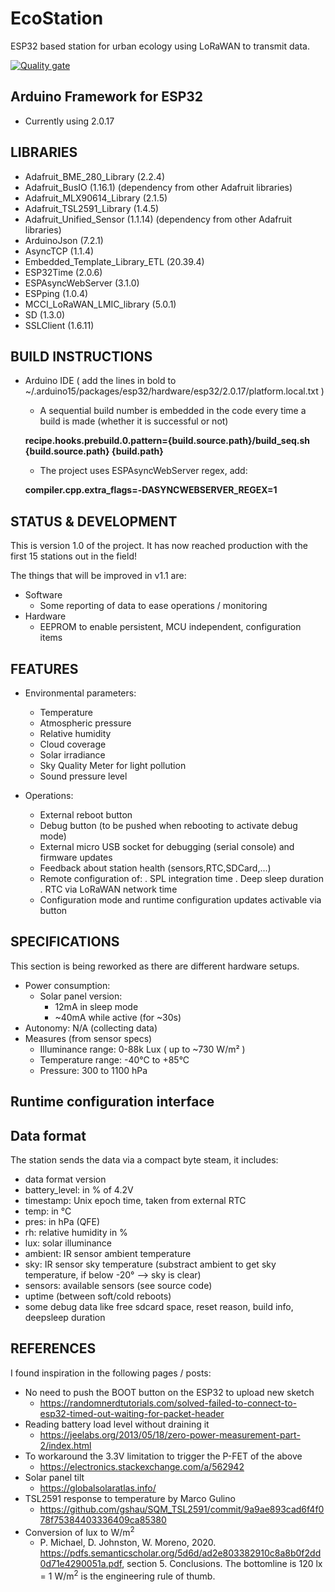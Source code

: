 # EcoStation

ESP32 based station for urban ecology using LoRaWAN to transmit data.

[![Quality gate](https://sonarcloud.io/api/project_badges/quality_gate?project=switux_EcoStation)](https://sonarcloud.io/summary/new_code?id=switux_EcoStation)

## Arduino Framework for ESP32

  - Currently using 2.0.17

## LIBRARIES

  - Adafruit_BME_280_Library (2.2.4)
  - Adafruit_BusIO (1.16.1) (dependency from other Adafruit libraries)
  - Adafruit_MLX90614_Library (2.1.5)
  - Adafruit_TSL2591_Library (1.4.5)
  - Adafruit_Unified_Sensor (1.1.14) (dependency from other Adafruit libraries)
  - ArduinoJson (7.2.1)
  - AsyncTCP (1.1.4)
  - Embedded_Template_Library_ETL (20.39.4)
  - ESP32Time (2.0.6)
  - ESPAsyncWebServer (3.1.0)
  - ESPping (1.0.4)
  - MCCI_LoRaWAN_LMIC_library (5.0.1)
  - SD (1.3.0)
  - SSLClient (1.6.11)

## BUILD INSTRUCTIONS

  - Arduino IDE ( add the lines in bold to ~/.arduino15/packages/esp32/hardware/esp32/2.0.17/platform.local.txt )

    - A sequential build number is embedded in the code every time a build is made (whether it is successful or not)

    **recipe.hooks.prebuild.0.pattern={build.source.path}/build_seq.sh {build.source.path} {build.path}**

    - The project uses ESPAsyncWebServer regex, add:

    **compiler.cpp.extra_flags=-DASYNCWEBSERVER_REGEX=1**

## STATUS & DEVELOPMENT

This is version 1.0 of the project. It has now reached production with the first 15 stations out in the field!

The things that will be improved in v1.1 are:

  - Software
    - Some reporting of data to ease operations / monitoring
  - Hardware
    - EEPROM to enable persistent, MCU independent, configuration items

## FEATURES

  - Environmental parameters:

    - Temperature
    - Atmospheric pressure
    - Relative humidity
    - Cloud coverage
    - Solar irradiance
    - Sky Quality Meter for light pollution
    - Sound pressure level
 
  - Operations:

    - External reboot button
    - Debug button (to be pushed when rebooting to activate debug mode)
    - External micro USB socket for debugging (serial console) and firmware updates
    - Feedback about station health (sensors,RTC,SDCard,...)
    - Remote configuration of:
      . SPL integration time
      . Deep sleep duration
      . RTC via LoRaWAN network time
    - Configuration mode and runtime configuration updates activable via button

## SPECIFICATIONS

This section is being reworked as there are different hardware setups.

  - Power consumption:
    - Solar panel version:
       - 12mA in sleep mode
       - ~40mA while active (for ~30s)
  - Autonomy: N/A (collecting data)
  - Measures (from sensor specs)
    - Illuminance range: 0-88k Lux ( up to ~730 W/m² )
    - Temperature range: -40°C to +85°C
    - Pressure: 300 to 1100 hPa

## Runtime configuration interface

## Data format

The station sends the data via a compact byte steam, it includes:

- data format version
- battery_level: in % of 4.2V
- timestamp: Unix epoch time, taken from external RTC
- temp: in °C
- pres: in hPa (QFE)
- rh: relative humidity in %
- lux: solar illuminance
- ambient: IR sensor ambient temperature
- sky: IR sensor sky temperature (substract ambient to get sky temperature, if below -20° --> sky is clear)
- sensors: available sensors (see source code)
- uptime (between soft/cold reboots)
- some debug data like free sdcard space, reset reason, build info, deepsleep duration

## REFERENCES

I found inspiration in the following pages / posts:

  - No need to push the BOOT button on the ESP32 to upload new sketch
    - https://randomnerdtutorials.com/solved-failed-to-connect-to-esp32-timed-out-waiting-for-packet-header
  - Reading battery load level without draining it
    - https://jeelabs.org/2013/05/18/zero-power-measurement-part-2/index.html
  - To workaround the 3.3V limitation to trigger the P-FET of the above
    - https://electronics.stackexchange.com/a/562942
  - Solar panel tilt
    - https://globalsolaratlas.info/
  - TSL2591 response to temperature by Marco Gulino
    - https://github.com/gshau/SQM_TSL2591/commit/9a9ae893cad6f4f078f75384403336409ca85380  
  - Conversion of lux to W/m<sup>2</sup>
    - P. Michael, D. Johnston, W. Moreno, 2020. https://pdfs.semanticscholar.org/5d6d/ad2e803382910c8a8b0f2dd0d71e4290051a.pdf, section 5. Conclusions. The bottomline is 120 lx = 1 W/m<sup>2</sup> is the engineering rule of thumb.
